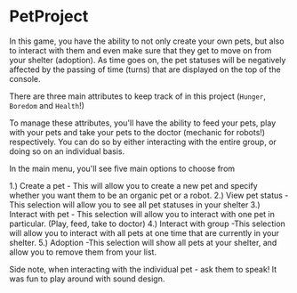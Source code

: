 # PetProject

In this game, you have the ability to not only create your own pets, but also to interact with them and even make sure that they get to move on from your shelter (adoption). As time goes on, the pet statuses will be negatively affected by the passing of time (turns) that are displayed on the top of the console.

There are three main attributes to keep track of in this project (`Hunger`, `Boredom` and `Health`!)

To manage these attributes, you'll have the ability to feed your pets, play with your pets and take your pets to the doctor (mechanic for robots!) respectively. You can do so by either interacting with the entire group, or doing so on an individual basis. 

In the main menu, you'll see five main options to choose from

1.) Create a pet
	- This will allow you to create a new pet and specify whether you want them to be an organic pet or a robot. 
2.) View pet status
	- This selection will allow you to see all pet statuses in your shelter
3.) Interact with pet
	- This selection will allow you to interact with one pet in particular. (Play, feed, take to doctor) 
4.) Interact with group
	-This selection will allow you to interact with all pets at one time that are currently in your shelter. 
5.) Adoption
	-This selection will show all pets at your shelter, and allow you to remove them from your list. 

Side note, when interacting with the individual pet - ask them to speak! It was fun to play around with sound design. 
